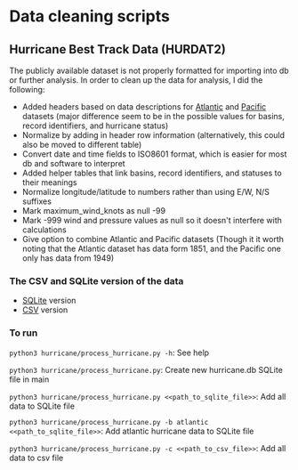 # Data cleaning scripts

## Hurricane Best Track Data (HURDAT2)

The publicly available dataset is not properly formatted for importing into db or further analysis. In order to clean up the data for analysis, I did the following:

- Added headers based on data descriptions for [Atlantic](https://www.nhc.noaa.gov/data/hurdat/hurdat2-format-nov2019.pdf) and [Pacific](https://www.nhc.noaa.gov/data/hurdat/hurdat2-format-nencpac.pdf) datasets (major difference seem to be in the possible values for basins, record identifiers, and hurricane status)
- Normalize by adding in header row information (alternatively, this could also be moved to different table)
- Convert date and time fields to ISO8601 format, which is easier for most db and software to interpret
- Added helper tables that link basins, record identifiers, and statuses to their meanings
- Normalize longitude/latitude to numbers rather than using E/W, N/S suffixes
- Mark maximum_wind_knots as null -99
- Mark -999 wind and pressure values as null so it doesn't interfere with calculations
- Give option to combine Atlantic and Pacific datasets (Though it it worth noting that the Atlantic dataset has data form 1851, and the Pacific one only has data from 1949)

### The CSV and SQLite version of the data

- [SQLite](hurricane/hurricane_atlantic.db) version
- [CSV](hurricane/hurricane_atlantic.csv) version

### To run

`python3 hurricane/process_hurricane.py -h`: See help

`python3 hurricane/process_hurricane.py`: Create new hurricane.db SQLite file in main

`python3 hurricane/process_hurricane.py <<path_to_sqlite_file>>`: Add all data to SQLite file

`python3 hurricane/process_hurricane.py -b atlantic <<path_to_sqlite_file>>`: Add atlantic hurricane data to SQLite file

`python3 hurricane/process_hurricane.py -c <<path_to_csv_file>>`: Add all data to csv file
